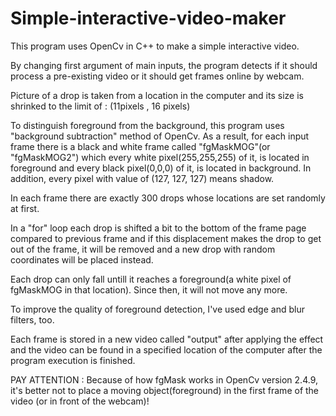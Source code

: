 # Simple-interactive-video-maker
This program uses OpenCv in C++ to make a simple interactive video.

By changing first argument of main inputs, the program detects if it should process a pre-existing video or it should get frames online by webcam.

Picture of a drop is taken from a location in the computer and its size is shrinked to the limit of : (11pixels , 16 pixels)

To distinguish foreground from the background, this program uses "background subtraction" method of OpenCv. As a result, for each input frame there is a black and white frame called "fgMaskMOG"(or "fgMaskMOG2") which every white pixel(255,255,255) of it, is located in foreground and every black pixel(0,0,0) of it, is located in background. In addition, every pixel with value of (127, 127, 127) means shadow.

In each frame there are exactly 300 drops whose locations are set randomly at first.

In a "for" loop each drop is shifted a bit to the bottom of the frame page compared to previous frame and if this displacement makes the drop to get out of the frame, it will be removed and a new drop with random coordinates will be placed instead.

Each drop can only fall untill it reaches a foreground(a white pixel of fgMaskMOG in that location). Since then, it will not move any more.

To improve the quality of foreground detection, I've used edge and blur filters, too.

Each frame is stored in a new video called "output" after applying the effect and the video can be found in a specified location of the computer after the program execution is finished.

PAY ATTENTION : Because of how fgMask works in OpenCv version 2.4.9, it's better not to place a moving object(foreground) in the first frame of the video (or in front of the webcam)!
